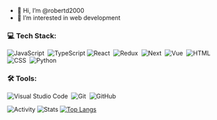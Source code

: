 - 👋 Hi, I’m @robertd2000
- 👀 I’m interested in web development 


<!---
robertd2000/robertd2000 is a ✨ special ✨ repository because its `README.md` (this file) appears on your GitHub profile.
You can click the Preview link to take a look at your changes.
--->


### 💻 Tech Stack:

![JavaScript](https://img.shields.io/badge/JavaScript-323330?style=for-the-badge&logo=javascript&logoColor=F7DF1E)&nbsp;
![TypeScript](https://img.shields.io/badge/TypeScript-007ACC?style=for-the-badge&logo=typescript&logoColor=white)
![React](https://img.shields.io/badge/React-20232A?style=for-the-badge&logo=react&logoColor=61DAFB)&nbsp;
![Redux](https://img.shields.io/badge/Redux-593D88?style=for-the-badge&logo=redux&logoColor=white)&nbsp;
![Next](https://img.shields.io/badge/next.js-000000?style=for-the-badge&logo=nextdotjs&logoColor=white)&nbsp;
![Vue](https://img.shields.io/badge/Vue.js-35495E?style=for-the-badge&logo=vuedotjs&logoColor=4FC08D)&nbsp;
![HTML](https://img.shields.io/badge/HTML5-E34F26?style=for-the-badge&logo=html5&logoColor=white)&nbsp;
![CSS](https://img.shields.io/badge/CSS3-1572B6?style=for-the-badge&logo=css3&logoColor=white)&nbsp;
![Python](https://img.shields.io/badge/Python-FFD43B?style=for-the-badge&logo=python&logoColor=blue)&nbsp;
<!-- ![SASS](https://img.shields.io/badge/Sass-CC6699?style=for-the-badge&logo=sass&logoColor=white)&nbsp; -->
<!-- ![GraphQl](https://img.shields.io/badge/GraphQl-E10098?style=for-the-badge&logo=graphql&logoColor=white)&nbsp; -->
<!-- ![Nuxt](https://img.shields.io/badge/nuxt.js-00C58E?style=for-the-badge&logo=nuxtdotjs&logoColor=white)&nbsp; -->
<!-- ![Bootstrap](https://img.shields.io/badge/Bootstrap-563D7C?style=for-the-badge&logo=bootstrap&logoColor=white)&nbsp; -->
<!-- ![Django](https://img.shields.io/badge/Django-092E20?style=for-the-badge&logo=django&logoColor=green)&nbsp; -->
<!-- ![Django Rest](https://img.shields.io/badge/django%20rest-ff1709?style=for-the-badge&logo=django&logoColor=white)&nbsp; -->
<!-- ![FastApi](https://img.shields.io/badge/fastapi-109989?style=for-the-badge&logo=FASTAPI&logoColor=white)&nbsp; -->

### 🛠 Tools:

![Visual Studio Code](https://img.shields.io/badge/VSCode-0078D4?style=for-the-badge&logo=visual%20studio%20code&logoColor=white)&nbsp;
![Git](https://img.shields.io/badge/-Git-333333?style=for-the-badge&logo=git)&nbsp;
![GitHub](https://img.shields.io/badge/GitHub-100000?style=for-the-badge&logo=github&logoColor=white)&nbsp;
<!-- ![PyCharm](https://img.shields.io/badge/PyCharm-000000.svg?&style=for-the-badge&logo=PyCharm&logoColor=white)&nbsp; -->

![Activity](https://github-readme-activity-graph.cyclic.app/graph?username=robertd2000&theme=minimal)
![Stats](https://github-readme-stats.vercel.app/api?username=robertd2000)
[![Top Langs](https://github-readme-stats.vercel.app/api/top-langs/?username=robertd2000)](https://github.com/anuraghazra/github-readme-stats)
